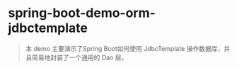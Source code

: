 # spring-boot-demo-orm-jdbctemplate
> 本 demo 主要演示了Spring Boot如何使用 JdbcTemplate 操作数据库，并且简易地封装了一个通用的 Dao 层。